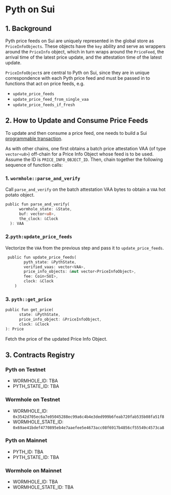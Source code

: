 # Pyth on Sui

## 1. Background
Pyth price feeds on Sui are uniquely represented in the global store as `PriceInfoObjects`. These objects have the `key` ability and serve as wrappers around the `PriceInfo` object, which in turn wraps around the `PriceFeed`, the arrival time of the latest price update, and the attestation time of the latest update.

`PriceInfoObject`s are central to Pyth on Sui, since they are in unique correspondence with each Pyth price feed and must be passed in to functions that act on price feeds, e.g. 

- `update_price_feeds`
- `update_price_feed_from_single_vaa`
- `update_price_feeds_if_fresh`

## 2. How to Update and Consume Price Feeds
To update and then consume a price feed, one needs to build a Sui [programmable transaction](https://docs.sui.io/build/prog-trans-ts-sdk). 

As with other chains, one first obtains a batch price attestation VAA (of type `vector<u8>`) off-chain for a Price Info Object whose feed is to be used. Assume the ID is `PRICE_INFO_OBJECT_ID`. Then, chain together the following sequence of function calls:

### 1. `wormhole::parse_and_verify`

Call `parse_and_verify` on the batch attestation VAA bytes to obtain a `VAA` hot potato object. 
  ```Rust
  public fun parse_and_verify(
        wormhole_state: &State,
        buf: vector<u8>,
        the_clock: &Clock
    ): VAA
  ```
### 2.`pyth:update_price_feeds` 
Vectorize the `VAA` from the previous step and pass it to `update_price_feeds`.
```Rust
 public fun update_price_feeds(
        pyth_state: &PythState,
        verified_vaas: vector<VAA>,
        price_info_objects: &mut vector<PriceInfoObject>,
        fee: Coin<SUI>,
        clock: &Clock
    )
```

### 3. `pyth::get_price` 
```Rust
public fun get_price(
      state: &PythState, 
      price_info_object: &PriceInfoObject, 
      clock: &Clock
): Price
```
Fetch the price of the updated Price Info Object.

## 3. Contracts Registry

### Pyth on Testnet
- WORMHOLE_ID: TBA
- PYTH_STATE_ID: TBA

### Wormhole on Testnet
- WORMHOLE_ID: `0x3542d705ec6a7e05045288ec99a6c4b4e3ded999b6feab720fab535b08fa51f8`
- WORMHOLE_STATE_ID: `0x69ae41bdef4770895eb4e7aaefee5e4673acc08f6917b4856cf55549c4573ca8`

### Pyth on Mainnet
- PYTH_ID: TBA
- PYTH_STATE_ID: TBA

### Wormhole on Mainnet
- WORMHOLE_ID: TBA
- WORMHOLE_STATE_ID: TBA

